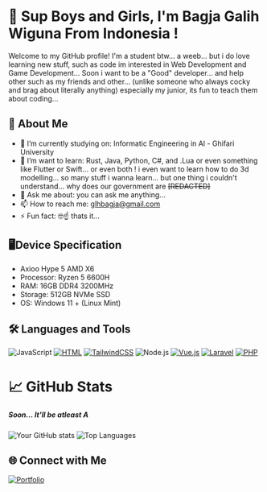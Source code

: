 # 👋 Sup Boys and Girls, I'm **Bagja Galih Wiguna** From Indonesia !

Welcome to my GitHub profile! I'm a student btw... a weeb... but i do love learning new stuff, such as code im interested in Web Development and Game Development... Soon i want to be a "Good" developer... and help other such as my friends and other... (unlike someone who always cocky and brag about literally anything) especially my junior, its fun to teach them about coding... 

## 🚀 About Me

- 📖 I’m currently studying on: Informatic Engineering in Al - Ghifari University
- 🌱 I’m want to learn: Rust, Java, Python, C#, and .Lua or even something like Flutter or Swift... or even both ! i even want to learn how to do 3d modelling... so many stuff i wanna learn... but one thing i couldn't understand... why does our government are ~~[REDACTED]~~
- 💬 Ask me about: you can ask me anything... 
- 📫 How to reach me: glhbagja@gmail.com
- ⚡ Fun fact: 🤓☝️ thats it...

## 🖥️Device Specification
- Axioo Hype 5 AMD X6
- Processor: Ryzen 5 6600H
- RAM: 16GB DDR4 3200MHz
- Storage: 512GB NVMe SSD
- OS: Windows 11 + (Linux Mint) 
  

## 🛠️ Languages and Tools

![JavaScript](https://img.shields.io/badge/-JavaScript-F7DF1E?logo=javascript&logoColor=000&style=flat)
[![HTML](https://img.shields.io/badge/HTML-%23E34F26.svg?logo=html5&logoColor=white)](#)
[![TailwindCSS](https://img.shields.io/badge/Tailwind%20CSS-%2338B2AC.svg?logo=tailwind-css&logoColor=white)](#)
![Node.js](https://img.shields.io/badge/-Node.js-339933?logo=node.js&logoColor=fff&style=flat)
[![Vue.js](https://img.shields.io/badge/Vue.js-4FC08D?logo=vuedotjs&logoColor=fff)](#)
[![Laravel](https://img.shields.io/badge/Laravel-%23FF2D20.svg?logo=laravel&logoColor=white)](#)
[![PHP](https://img.shields.io/badge/php-%23777BB4.svg?&logo=php&logoColor=white)](#)

# 📈 GitHub Stats
##### Soon... It'll be atleast A
![Your GitHub stats](https://github-readme-stats.vercel.app/api?username=Galih1250&show_icons=true&theme=tokyonight)
![Top Languages](https://github-readme-stats.vercel.app/api/top-langs/?username=Galih1250&layout=compact&theme=tokyonight)

## 🌐 Connect with Me

[![Portfolio](https://img.shields.io/badge/-Portfolio-000?logo=githubpages&logoColor=white)](https://github.com/Galih1250/Portofolio)
